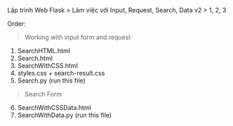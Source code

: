 Lập trình Web Flask > Làm việc với Input, Request, Search, Data v2 > 1, 2, 3

Order:
> Working with input form and request
1. SearchHTML.html
2. Search.html
3. SearchWithCSS.html
4. styles.css + search-result.css
5. Search.py (run this file)

> Search Form 
6. SearchWithCSSData.html
7. SearchWithData.py (run this file)
